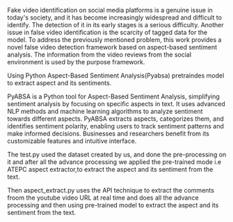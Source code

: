 Fake video identification on social media platforms is a genuine issue in today's society, and it has become increasingly widespread and difficult to identify.  The detection of it in its early stages is a serious difficulty. Another issue in false video identification is the scarcity of tagged data for the model. To address the previously mentioned problem, this work provides a novel false video detection framework based on aspect-based sentiment analysis.  The information from the video reviews from the social environment is used by the purpose framework.

Using Python Aspect-Based Sentiment Analysis(Pyabsa) pretraindes model to extract aspect and its sentiments.

PyABSA is a Python tool for Aspect-Based Sentiment Analysis, simplifying sentiment analysis by focusing on specific aspects in text. It uses advanced NLP methods and machine learning algorithms to analyze sentiment towards different aspects. PyABSA extracts aspects, categorizes them, and identifies sentiment polarity, enabling users to track sentiment patterns and make informed decisions. Businesses and researchers benefit from its customizable features and intuitive interface.

The test.py used the dataset created by us, and done the pre-processing on it and after all the advance processing we applied the pre-trained mode i.e ATEPC aspect extractor,to extract the aspect and its sentiment from the text.

Then aspect_extract.py uses the API technique to extract the comments froom the youtube video URL at real time and does all the advance processing and then using pre-trained model to extract the aspect and its sentiment from the text.
